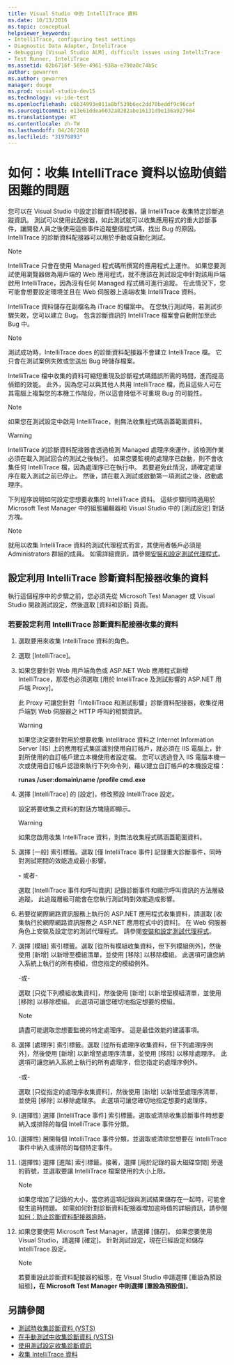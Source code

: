 ```yaml
---
title: Visual Studio 中的 IntelliTrace 資料
ms.date: 10/13/2016
ms.topic: conceptual
helpviewer_keywords:
- IntelliTrace, configuring test settings
- Diagnostic Data Adapter, InteliTrace
- debugging [Visual Studio ALM], difficult issues using IntelliTrace
- Test Runner, InteliTrace
ms.assetid: 02b6716f-569e-4961-938a-e790a0c74b5c
author: gewarren
ms.author: gewarren
manager: douge
ms.prod: visual-studio-dev15
ms.technology: vs-ide-test
ms.openlocfilehash: c6b34993e011a8bf539b6ec2dd70beddf9c96caf
ms.sourcegitcommit: e13e61ddea6032a8282abe16131d9e136a927984
ms.translationtype: HT
ms.contentlocale: zh-TW
ms.lasthandoff: 04/26/2018
ms.locfileid: "31976893"
---
```

# <a name="how-to-collect-intellitrace-data-to-help-debug-difficult-issues"></a>如何：收集 IntelliTrace 資料以協助偵錯困難的問題

您可以在 Visual Studio 中設定診斷資料配接器，讓 IntelliTrace 收集特定診斷追蹤資訊。 測試可以使用此配接器，如此測試就可以收集應用程式的重大診斷事件，讓開發人員之後使用這些事件追蹤整個程式碼，找出 Bug 的原因。 IntelliTrace 的診斷資料配接器可以用於手動或自動化測試。

> [!NOTE]
> IntelliTrace 只會在使用 Managed 程式碼所撰寫的應用程式上運作。 如果您要測試使用瀏覽器做為用戶端的 Web 應用程式，就不應該在測試設定中針對該用戶端啟用 IntelliTrace，因為沒有任何 Managed 程式碼可進行追蹤。 在此情況下，您可能會想要設定環境並且在 Web 伺服器上遠端收集 IntelliTrace 資料。

IntelliTrace 資料儲存在副檔名為 iTrace 的檔案中。 在您執行測試時，若測試步驟失敗，您可以建立 Bug。 包含診斷資訊的 IntelliTrace 檔案會自動附加至此 Bug 中。

> [!NOTE]
> 測試成功時，IntelliTrace does 的診斷資料配接器不會建立 IntelliTrace 檔。 它只會在測試案例失敗或您送出 Bug 時儲存檔案。

 IntelliTrace 檔中收集的資料可縮短重現及診斷程式碼錯誤所需的時間，進而提高偵錯的效能。 此外，因為您可以與其他人共用 IntelliTrace 檔，而且這些人可在其電腦上複製您的本機工作階段，所以這會降低不可重現 Bug 的可能性。

> [!NOTE]
> 如果您在測試設定中啟用 IntelliTrace，則無法收集程式碼涵蓋範圍資料。

> [!WARNING]
> IntelliTrace 的診斷資料配接器會透過檢測 Managed 處理序來運作，該檢測作業必須在載入測試回合的測試之後執行。 如果您要監視的處理序已啟動，則不會收集任何 IntelliTrace 檔，因為處理序已在執行中。 若要避免此情況，請確定處理序在載入測試之前已停止。 然後，請在載入測試或啟動第一項測試之後，啟動處理序。

 下列程序說明如何設定您想要收集的 IntelliTrace 資料。 這些步驟同時適用於 Microsoft Test Manager 中的組態編輯器和 Visual Studio 中的 [測試設定] 對話方塊。

> [!NOTE]
> 就用以收集 IntelliTrace 資料的測試代理程式而言，其使用者帳戶必須是 Administrators 群組的成員。 如需詳細資訊，請參閱[安裝和設定測試代理程式](../test/lab-management/install-configure-test-agents.md)。

## <a name="configure-the-data-to-collect-with-the-intellitrace-diagnostic-data-adapter"></a>設定利用 IntelliTrace 診斷資料配接器收集的資料

執行這個程序中的步驟之前，您必須先從 Microsoft Test Manager 或 Visual Studio 開啟測試設定，然後選取 [資料和診斷] 頁面。

### <a name="to-configure-the-data-to-collect-with-the-intellitrace-diagnostic-data-adapter"></a>若要設定利用 IntelliTrace 診斷資料配接器收集的資料

1.  選取要用來收集 IntelliTrace 資料的角色。

2.  選取 [IntelliTrace]。

3.  如果您要針對 Web 用戶端角色或 ASP.NET Web 應用程式新增 IntelliTrace，那麼也必須選取 [用於 IntelliTrace 及測試影響的 ASP.NET 用戶端 Proxy]。

     此 Proxy 可讓您針對「IntelliTrace 和測試影響」診斷資料配接器，收集從用戶端到 Web 伺服器之 HTTP 呼叫的相關資訊。

    > [!WARNING]
    > 如果您決定要針對用於想要收集 Intellitrace 資料之 Internet Information Server (IIS) 上的應用程式集區識別使用自訂帳戶，就必須在 IIS 電腦上，針對所使用的自訂帳戶建立本機使用者設定檔。 您可以透過登入 IIS 電腦本機一次或使用自訂帳戶認證來執行下列命令列，藉以建立自訂帳戶的本機設定檔：
    >
    > **runas /user:domain\name /profile cmd.exe**

4.  選擇 [IntelliTrace] 的 [設定]，修改預設 IntelliTrace 設定。

     設定將要收集之資料的對話方塊隨即顯示。

    > [!WARNING]
    > 如果您啟用收集 IntelliTrace 資料，則無法收集程式碼涵蓋範圍資料。

5.  選擇 [一般] 索引標籤。選取 [僅 IntelliTrace 事件] 記錄重大診斷事件，同時對測試期間的效能造成最小影響。

     **-** 或者-

     選取 [IntelliTrace 事件和呼叫資訊] 記錄診斷事件和顯示呼叫資訊的方法層級追蹤。 此追蹤層級可能會在您執行測試時對效能造成影響。

6.  若要從網際網路資訊服務上執行的 ASP.NET 應用程式收集資料，請選取 [收集執行於網際網路資訊服務之 ASP.NET 應用程式中的資料]。 在 Web 伺服器角色上安裝及設定您的測試代理程式。 請參閱[安裝和設定測試代理程式](../test/lab-management/install-configure-test-agents.md)。

7.  選擇 [模組] 索引標籤。選取 [從所有模組收集資料，但下列模組例外]，然後使用 [新增] 以新增至模組清單，並使用 [移除] 以移除模組。 此選項可讓您納入系統上執行的所有模組，但您指定的模組例外。

     -或-

     選取 [只從下列模組收集資料]，然後使用 [新增] 以新增至模組清單，並使用 [移除] 以移除模組。 此選項可讓您確切地指定想要的模組。

    > [!NOTE]
    > 請盡可能選取您想要監視的特定處理序。 這是最佳效能的建議事項。

8.  選擇 [處理序] 索引標籤。選取 [從所有處理序收集資料，但下列處理序例外]，然後使用 [新增] 以新增至處理序清單，並使用 [移除] 以移除處理序。 此選項可讓您納入系統上執行的所有處理序，但您指定的處理序例外。

     -或-

     選取 [只從指定的處理序收集資料]，然後使用 [新增] 以新增至處理序清單，並使用 [移除] 以移除處理序。 此選項可讓您確切地指定想要的處理序。

9. (選擇性) 選擇 [IntelliTrace 事件] 索引標籤。選取或清除收集診斷事件時想要納入或排除的每個 IntelliTrace 事件分類。

10. (選擇性) 展開每個 IntelliTrace 事件分類，並選取或清除您想要在 IntelliTrace 事件中納入或排除的每個特定事件。

11. (選擇性) 選擇 [進階] 索引標籤。接著，選擇 [用於記錄的最大磁碟空間] 旁邊的箭號，並選取要讓 IntelliTrace 檔案使用的大小上限。

    > [!NOTE]
    > 如果您增加了記錄的大小，當您將這項記錄與測試結果儲存在一起時，可能會發生逾時問題。 如需如何針對診斷資料配接器增加逾時值的詳細資訊，請參閱[如何：防止診斷資料配接器逾時](../test/how-to-prevent-time-outs-for-diagnostic-data-adapters.md)。

12. 如果您要使用 Microsoft Test Manager，請選擇 [儲存]。 如果您要使用 Visual Studio，請選擇 [確定]。 針對測試設定，現在已經設定和儲存 IntelliTrace 設定。

    > [!NOTE]
    > 若要重設此診斷資料配接器的組態，在 Visual Studio 中請選擇 [重設為預設組態]****，在 Microsoft Test Manager 中則選擇 [重設為預設值]****。

## <a name="see-also"></a>另請參閱

- [測試時收集診斷資料 (VSTS)](/vsts/manual-test/collect-diagnostic-data)
- [在手動測試中收集診斷資料 (VSTS)](/vsts/manual-test/mtm/collect-more-diagnostic-data-in-manual-tests)
- [使用測試設定收集診斷資訊](../test/collect-diagnostic-information-using-test-settings.md)
- [收集 IntelliTrace 資料](../test/how-to-collect-intellitrace-data-to-help-debug-difficult-issues.md)